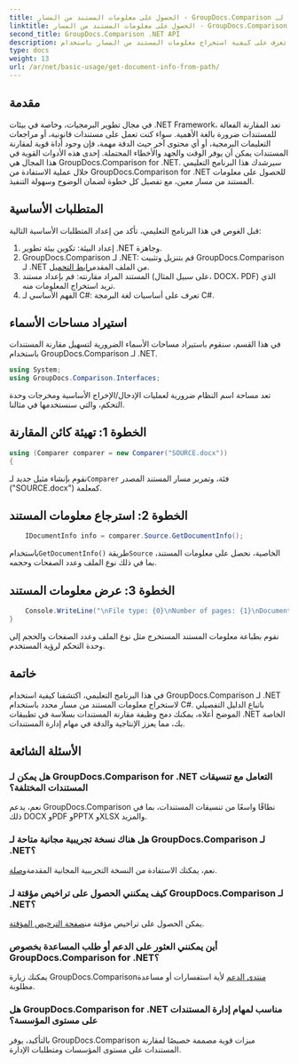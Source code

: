 ```yaml
---
title: الحصول على معلومات المستند من المسار - GroupDocs.Comparison لـ .NET
linktitle: الحصول على معلومات المستند من المسار - GroupDocs.Comparison لـ .NET
second_title: GroupDocs.Comparison .NET API
description: تعرف على كيفية استخراج معلومات المستند من المسار باستخدام GroupDocs.Comparison for .NET. خطوات سهلة لإدارة المستندات بكفاءة في C#.
type: docs
weight: 13
url: /ar/net/basic-usage/get-document-info-from-path/
---
```

## مقدمة
في مجال تطوير البرمجيات، وخاصة في بيئات .NET Framework، تعد المقارنة الفعالة للمستندات ضرورة بالغة الأهمية. سواء كنت تعمل على مستندات قانونية، أو مراجعات التعليمات البرمجية، أو أي محتوى آخر حيث الدقة مهمة، فإن وجود أداة قوية لمقارنة المستندات يمكن أن يوفر الوقت والجهد والأخطاء المحتملة. إحدى هذه الأدوات القوية في هذا المجال هي GroupDocs.Comparison for .NET. سيرشدك هذا البرنامج التعليمي خلال عملية الاستفادة من GroupDocs.Comparison for .NET للحصول على معلومات المستند من مسار معين، مع تفصيل كل خطوة لضمان الوضوح وسهولة التنفيذ.
## المتطلبات الأساسية
قبل الغوص في هذا البرنامج التعليمي، تأكد من إعداد المتطلبات الأساسية التالية:
1. إعداد البيئة: تكوين بيئة تطوير .NET وجاهزة.
2.  GroupDocs.Comparison لـ .NET: قم بتنزيل وتثبيت GroupDocs.Comparison لـ .NET من الملف المقدم[رابط التحميل](https://releases.groupdocs.com/comparison/net/).
3. المستند المراد مقارنته: قم بإعداد مستند (على سبيل المثال، DOCX، PDF) الذي تريد استخراج المعلومات منه.
4. الفهم الأساسي لـ C#: تعرف على أساسيات لغة البرمجة C#.

## استيراد مساحات الأسماء
في هذا القسم، سنقوم باستيراد مساحات الأسماء الضرورية لتسهيل مقارنة المستندات باستخدام GroupDocs.Comparison لـ .NET.
```csharp
using System;
using GroupDocs.Comparison.Interfaces;
```

تعد مساحة اسم النظام ضرورية لعمليات الإدخال/الإخراج الأساسية ومخرجات وحدة التحكم، والتي سنستخدمها في مثالنا.

## الخطوة 1: تهيئة كائن المقارنة
```csharp
using (Comparer comparer = new Comparer("SOURCE.docx"))
{
```
 نقوم بإنشاء مثيل جديد لـ`Comparer` فئة، وتمرير مسار المستند المصدر ("SOURCE.docx") كمعلمة.
## الخطوة 2: استرجاع معلومات المستند
```csharp
    IDocumentInfo info = comparer.Source.GetDocumentInfo();
```
 باستخدام`GetDocumentInfo()` طريقة`Source` الخاصية، نحصل على معلومات المستند، بما في ذلك نوع الملف وعدد الصفحات وحجمه.
## الخطوة 3: عرض معلومات المستند
```csharp
    Console.WriteLine("\nFile type: {0}\nNumber of pages: {1}\nDocument size: {2} bytes", info.FileType, info.PageCount, info.Size);
}
```
نقوم بطباعة معلومات المستند المستخرج مثل نوع الملف وعدد الصفحات والحجم إلى وحدة التحكم لرؤية المستخدم.

## خاتمة
في هذا البرنامج التعليمي، اكتشفنا كيفية استخدام GroupDocs.Comparison لـ .NET لاستخراج معلومات المستند من مسار محدد باستخدام C#. باتباع الدليل التفصيلي الموضح أعلاه، يمكنك دمج وظيفة مقارنة المستندات بسلاسة في تطبيقات .NET الخاصة بك، مما يعزز الإنتاجية والدقة في مهام إدارة المستندات.
## الأسئلة الشائعة
### هل يمكن لـ GroupDocs.Comparison for .NET التعامل مع تنسيقات المستندات المختلفة؟
نعم، يدعم GroupDocs.Comparison نطاقًا واسعًا من تنسيقات المستندات، بما في ذلك DOCX وPDF وPPTX وXLSX والمزيد.
### هل هناك نسخة تجريبية مجانية متاحة لـ GroupDocs.Comparison لـ .NET؟
 نعم، يمكنك الاستفادة من النسخة التجريبية المجانية المقدمة[وصلة](https://releases.groupdocs.com/).
### كيف يمكنني الحصول على تراخيص مؤقتة لـ GroupDocs.Comparison لـ .NET؟
 يمكن الحصول على تراخيص مؤقتة من[صفحة الترخيص المؤقتة](https://purchase.groupdocs.com/temporary-license/).
### أين يمكنني العثور على الدعم أو طلب المساعدة بخصوص GroupDocs.Comparison for .NET؟
 يمكنك زيارة GroupDocs.Comparison[منتدى الدعم](https://forum.groupdocs.com/c/comparison/12) لأية استفسارات أو مساعدة مطلوبة.
### هل GroupDocs.Comparison for .NET مناسب لمهام إدارة المستندات على مستوى المؤسسة؟
بالتأكيد، يوفر GroupDocs.Comparison ميزات قوية مصممة خصيصًا لمقارنة المستندات على مستوى المؤسسات ومتطلبات الإدارة.